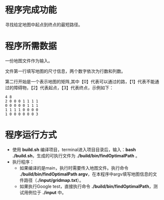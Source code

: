 # 程序完成功能
  寻找给定地图中起点到终点的最短路径。
# 程序所需数据
  一份地图文件作为输入。
  
  文件第一行填写地图的尺寸信息，两个数字依次为行数和列数。
  
  第二行开始是一个表示地图的矩阵,其中【0】代表可以通过的路，【1】代表不能通过的障碍物，【2】代表起点，【3】代表终点，示例如下：

    4 8
    2 0 0 0 1 1 1 1
    0 0 0 0 0 1 1 1
    1 1 1 1 0 0 0 0
    1 0 0 0 0 0 0 3

# 程序运行方式
- 使用 **build.sh** 编译项目，terminal进入项目目录后，输入：**bash ./build.sh**，生成的可执行文件为 **./build/bin/findOptimalPath** 。
- 执行程序：
  - 如果编译的是main，执行时需要传入地图文件。执行命令 **./build/bin/findOptimalPath argv**，在本程序中argv填写地图信息的文件路径（**./input/gridmap.txt**）。
  - 如果执行Google test，直接执行命令 **./build/bin/findOptimalPath**，测试用例位于 **./input** 中。